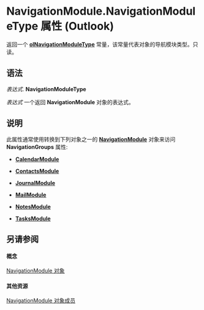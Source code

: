 
# NavigationModule.NavigationModuleType 属性 (Outlook)

返回一个  **[olNavigationModuleType](2140a094-6bee-aba1-03cd-71fa2c55842e.md)** 常量，该常量代表对象的导航模块类型。只读。


## 语法

 _表达式_. **NavigationModuleType**

 _表达式_ 一个返回 **NavigationModule** 对象的表达式。


## 说明

此属性通常使用转换到下列对象之一的 **[NavigationModule](76565eaf-1e64-f5d4-b90f-ba156863802c.md)** 对象来访问 **NavigationGroups** 属性:


-  **[CalendarModule](9203024d-9cef-75e0-600f-f3899e24761a.md)**
    
-  **[ContactsModule](fb183bd5-c72f-b38f-97e3-209a2a463d24.md)**
    
-  **[JournalModule](5a696d10-8a10-c01d-cf65-f8a65718f120.md)**
    
-  **[MailModule](df20efe5-be5c-952d-c6b7-20c20a83fda0.md)**
    
-  **[NotesModule](cdbdde08-0773-a78d-3809-a3811975bcc1.md)**
    
-  **[TasksModule](fc6ae6c9-6b13-b5f2-9506-c3dbbe709df6.md)**
    

## 另请参阅


#### 概念


[NavigationModule 对象](76565eaf-1e64-f5d4-b90f-ba156863802c.md)
#### 其他资源


[NavigationModule 对象成员](b51f4e81-2867-d59e-aeb5-ecab18367eb1.md)